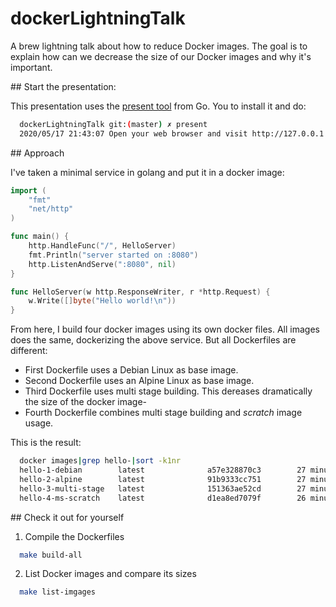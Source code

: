 # dockerLightningTalk
A brew lightning talk about how to reduce Docker images. 
The goal is to explain how can we decrease the size of our Docker images and why it's important.

## Start the presentation:

This presentation uses the [present tool](https://godoc.org/golang.org/x/tools/present) from Go. You to install it and do:

```sh
  dockerLightningTalk git:(master) ✗ present
  2020/05/17 21:43:07 Open your web browser and visit http://127.0.0.1:3999
```

## Approach

I've taken a minimal service in golang and put it in a docker image: 
```go
import (
	"fmt"
	"net/http"
)

func main() {
	http.HandleFunc("/", HelloServer)
	fmt.Println("server started on :8080")
	http.ListenAndServe(":8080", nil)
}

func HelloServer(w http.ResponseWriter, r *http.Request) {
	w.Write([]byte("Hello world!\n"))
}
```

From here, I build four docker images using its own docker files. All images does the same, dockerizing the above service. But all Dockerfiles are different:
* First Dockerfile uses a Debian Linux as base image.
* Second Dockerfile uses an Alpine Linux as base image.
* Third Dockerfile uses multi stage building. This dereases dramatically the size of the docker image-
* Fourth Dockerfile combines multi stage building and *scratch* image usage.

This is the result:
```sh
  docker images|grep hello-|sort -k1nr
  hello-1-debian        latest              a57e328870c3        27 minutes ago      818MB
  hello-2-alpine        latest              91b9333cc751        27 minutes ago      378MB
  hello-3-multi-stage   latest              151363ae52cd        27 minutes ago      13.1MB
  hello-4-ms-scratch    latest              d1ea8ed7079f        26 minutes ago      7.41MB
```
## Check it out for yourself
1. Compile the Dockerfiles
```sh
  make build-all
```
2. List Docker images and compare its sizes
```sh
  make list-imgages
```
